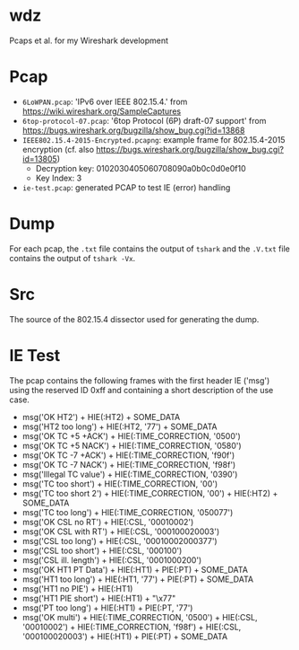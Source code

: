 # wdz
Pcaps et al. for my Wireshark development

# Pcap
* `6LoWPAN.pcap`: 'IPv6 over IEEE 802.15.4.' from <https://wiki.wireshark.org/SampleCaptures>
* `6top-protocol-07.pcap`: '6top Protocol (6P) draft-07 support' from <https://bugs.wireshark.org/bugzilla/show_bug.cgi?id=13868>
* `IEEE802.15.4-2015-Encrypted.pcapng`: example frame for 802.15.4-2015 encryption (cf. also <https://bugs.wireshark.org/bugzilla/show_bug.cgi?id=13805>)
	- Decryption key: 0102030405060708090a0b0c0d0e0f10
	- Key Index: 3
* `ie-test.pcap`: generated PCAP to test IE (error) handling

# Dump
For each pcap, the `.txt` file contains the output of `tshark` and the `.V.txt` file contains the output of `tshark -Vx`.

# Src
The source of the 802.15.4 dissector used for generating the dump.

# IE Test
The pcap contains the following frames with the first header IE ('msg') using the reserved ID 0xff and containing a short description of the use case.

- msg('OK HT2') + HIE(:HT2) + SOME_DATA
- msg('HT2 too long') + HIE(:HT2, '77') + SOME_DATA
- msg('OK TC +5 +ACK') + HIE(:TIME_CORRECTION, '0500')
- msg('OK TC +5 NACK') + HIE(:TIME_CORRECTION, '0580')
- msg('OK TC -7 +ACK') + HIE(:TIME_CORRECTION, 'f90f')
- msg('OK TC -7 NACK') + HIE(:TIME_CORRECTION, 'f98f')
- msg('Illegal TC value') + HIE(:TIME_CORRECTION, '0390')
- msg('TC too  short') + HIE(:TIME_CORRECTION, '00')
- msg('TC too  short 2') + HIE(:TIME_CORRECTION, '00') + HIE(:HT2) + SOME_DATA
- msg('TC too  long') + HIE(:TIME_CORRECTION, '050077')
- msg('OK CSL  no RT') + HIE(:CSL, '00010002')
- msg('OK CSL  with RT') + HIE(:CSL, '000100020003')
- msg('CSL too long') + HIE(:CSL, '00010002000377')
- msg('CSL too short') + HIE(:CSL, '000100')
- msg('CSL ill. length') + HIE(:CSL, '0001000200')
- msg('OK HT1  PT Data') + HIE(:HT1) + PIE(:PT) + SOME_DATA
- msg('HT1 too long') + HIE(:HT1, '77') + PIE(:PT) + SOME_DATA
- msg('HT1 no  PIE') + HIE(:HT1)
- msg('HT1 PIE short') + HIE(:HT1) + "\x77"
- msg('PT too  long') + HIE(:HT1) + PIE(:PT, '77')
- msg('OK      multi') + HIE(:TIME_CORRECTION, '0500') + HIE(:CSL, '00010002') + HIE(:TIME_CORRECTION, 'f98f') + HIE(:CSL, '000100020003') + HIE(:HT1) + PIE(:PT) + SOME_DATA
